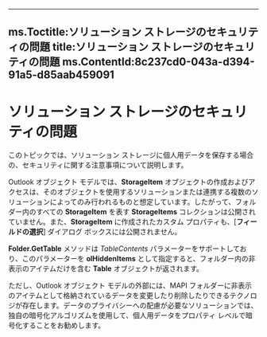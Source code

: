 

---
ms.Toctitle:ソリューション ストレージのセキュリティの問題
title:ソリューション ストレージのセキュリティの問題
ms.ContentId:8c237cd0-043a-d394-91a5-d85aab459091
---
# ソリューション ストレージのセキュリティの問題




このトピックでは、ソリューション ストレージに個人用データを保存する場合の、セキュリティに関する注意事項について説明します。



Outlook オブジェクト モデルでは、**StorageItem** オブジェクトの作成およびアクセスは、そのオブジェクトを使用するソリューションまたは連携する複数のソリューションによってのみ行われるものと想定しています。したがって、フォルダー内のすべての **StorageItem** を表す **StorageItems** コレクションは公開されていません。また、**StorageItem** に作成されたカスタム プロパティも、[**フィールドの選択**] ダイアログ ボックスには公開されません。



**Folder.GetTable** メソッドは *TableContents* パラメーターをサポートしており、このパラメーターを **olHiddenItems** として指定すると、フォルダー内の非表示のアイテムだけを含む **Table** オブジェクトが返されます。



ただし、Outlook オブジェクト モデルの外部には、MAPI フォルダーに非表示のアイテムとして格納されているデータを変更したり削除したりできるテクノロジが存在します。データのプライバシーへの配慮が必要なソリューションでは、独自の暗号化アルゴリズムを使用して、個人用データをプロパティ レベルで暗号化することをお勧めします。

